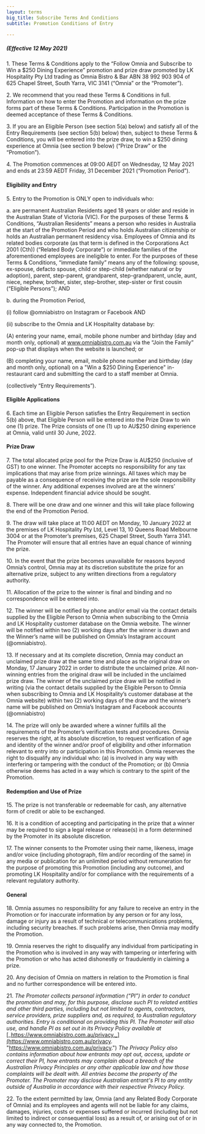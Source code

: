 ```yaml
---
layout: terms
big_title: Subscribe Terms And Conditions
subtitle: Promotion Conditions of Entry

---
```

##### (Effective 12 May 2021)

1\. These Terms & Conditions apply to the “Follow Omnia and Subscribe to Win a $250 Dining Experience” promotion and prize draw promoted by LK Hospitality Pty Ltd trading as Omnia Bistro & Bar ABN 38 992 903 904 of 625 Chapel Street, South Yarra, VIC 3141 (“Omnia” or the “Promoter”).

2\. We recommend that you read these Terms & Conditions in full. Information on how to enter the Promotion and information on the prize forms part of these Terms & Conditions. Participation in the Promotion is deemed acceptance of these Terms & Conditions.

3\. If you are an Eligible Person (see section 5(a) below) and satisfy all of the Entry Requirements (see section 5(b) below) then, subject to these Terms & Conditions, you will be entered into the prize draw, to win a $250 dining experience at Omnia (see section 9 below) (“Prize Draw” or the “Promotion”).

4\. The Promotion commences at 09:00 AEDT on Wednesday, 12 May 2021 and ends at 23:59 AEDT Friday, 31 December 2021 (“Promotion Period”).

#### Eligibility and Entry

5\. Entry to the Promotion is ONLY open to individuals who:

a. are permanent Australian Residents aged 18 years or older and reside in the Australian State of Victoria (VIC). For the purposes of these Terms & Conditions, “Australian Residents” means a person who resides in Australia at the start of the Promotion Period and who holds Australian citizenship or holds an Australian permanent residency visa. Employees of Omnia and its related bodies corporate (as that term is defined in the Corporations Act 2001 (Cth)) (“Related Body Corporate”) or immediate families of the aforementioned employees are ineligible to enter. For the purposes of these Terms & Conditions, “immediate family” means any of the following: spouse, ex-spouse, defacto spouse, child or step-child (whether natural or by adoption), parent, step-parent, grandparent, step-grandparent, uncle, aunt, niece, nephew, brother, sister, step-brother, step-sister or first cousin (“Eligible Persons”); AND

b. during the Promotion Period,

(i) follow @omniabistro on Instagram or Facebook AND

(ii) subscribe to the Omnia and LK Hospitality database by:

(A) entering your name, email, mobile phone number and birthday (day and month only, optional) at www.omniabistro.com.au via the “Join the Family” pop-up that displays when the website is launched; or

(B) completing your name, email, mobile phone number and birthday (day and month only, optional) on a "Win a $250 Dining Experience" in-restaurant card and submitting the card to a staff member at Omnia.

(collectively “Entry Requirements”).

#### Eligible Applications

6\. Each time an Eligible Person satisfies the Entry Requirement in section 5(b) above, that Eligible Person will be entered into the Prize Draw to win one (1) prize. The Prize consists of one (1) up to AU$250 dining experience at Omnia, valid until 30 June, 2022.

#### Prize Draw

7\. The total allocated prize pool for the Prize Draw is AU$250 (inclusive of GST) to one winner. The Promoter accepts no responsibility for any tax implications that may arise from prize winnings. All taxes which may be payable as a consequence of receiving the prize are the sole responsibility of the winner. Any additional expenses involved are at the winners’ expense. Independent financial advice should be sought.

8\. There will be one draw and one winner and this will take place following the end of the Promotion Period.

9\. The draw will take place at 11:00 AEDT on Monday, 10 January 2022 at the premises of LK Hospitality Pty Ltd, Level 13, 10 Queens Road Melbourne 3004 or at the Promoter’s premises, 625 Chapel Street, South Yarra 3141. The Promoter will ensure that all entries have an equal chance of winning the prize.

10\. In the event that the prize becomes unavailable for reasons beyond Omnia’s control, Omnia may at its discretion substitute the prize for an alternative prize, subject to any written directions from a regulatory authority.

11\. Allocation of the prize to the winner is final and binding and no correspondence will be entered into.

12\. The winner will be notified by phone and/or email via the contact details supplied by the Eligible Person to Omnia when subscribing to the Omnia and LK Hospitality customer database on the Omnia website. The winner will be notified within two (2) working days after the winner is drawn and the Winner’s name will be published on Omnia’s Instagram account (@omniabistro).

13\. If necessary and at its complete discretion, Omnia may conduct an unclaimed prize draw at the same time and place as the original draw on Monday, 17 January 2022 in order to distribute the unclaimed prize. All non-winning entries from the original draw will be included in the unclaimed prize draw. The winner of the unclaimed prize draw will be notified in writing (via the contact details supplied by the Eligible Person to Omnia when subscribing to Omnia and LK Hospitality’s customer database at the Omnia website) within two (2) working days of the draw and the winner’s name will be published on Omnia’s Instagram and Facebook accounts (@omniabistro)

14\. The prize will only be awarded where a winner fulfills all the requirements of the Promoter’s verification tests and procedures. Omnia reserves the right, at its absolute discretion, to request verification of age and identity of the winner and/or proof of eligibility and other information relevant to entry into or participation in this Promotion. Omnia reserves the right to disqualify any individual who: (a) is involved in any way with interfering or tampering with the conduct of the Promotion; or (b) Omnia otherwise deems has acted in a way which is contrary to the spirit of the Promotion.

#### Redemption and Use of Prize

15\. The prize is not transferable or redeemable for cash, any alternative form of credit or able to be exchanged.

16\. It is a condition of accepting and participating in the prize that a winner may be required to sign a legal release or release(s) in a form determined by the Promoter in its absolute discretion.

17\. The winner consents to the Promoter using their name, likeness, image and/or voice (including photograph, film and/or recording of the same) in any media or publication for an unlimited period without remuneration for the purpose of promoting this Promotion (including any outcome), and promoting LK Hospitality and/or for compliance with the requirements of a relevant regulatory authority.

#### General

18\. Omnia assumes no responsibility for any failure to receive an entry in the Promotion or for inaccurate information by any person or for any loss, damage or injury as a result of technical or telecommunications problems, including security breaches. If such problems arise, then Omnia may modify the Promotion.

19\. Omnia reserves the right to disqualify any individual from participating in the Promotion who is involved in any way with tampering or interfering with the Promotion or who has acted dishonestly or fraudulently in claiming a prize.

20\. Any decision of Omnia on matters in relation to the Promotion is final and no further correspondence will be entered into.

21\. _The Promoter collects personal information (“PI”) in order to conduct the promotion and may, for this purpose, disclose such PI to related entities and other third parties, including but not limited to agents, contractors, service providers, prize suppliers and, as required, to Australian regulatory authorities. Entry is conditional on providing this PI. The Promoter will also use, and handle PI as set out in its Privacy Policy available at_ [_https://www.omniabistro.com.au/privacy._](https://www.omniabistro.com.au/privacy. "https://www.omniabistro.com.au/privacy.") _The Privacy Policy also contains information about how entrants may opt out, access, update or correct their PI, how entrants may complain about a breach of the Australian Privacy Principles or any other applicable law and how those complaints will be dealt with. All entries become the property of the Promoter. The Promoter may disclose Australian entrant's PI to any entity outside of Australia in accordance with their respective Privacy Policy._

22\. To the extent permitted by law, Omnia (and any Related Body Corporate of Omnia) and its employees and agents will not be liable for any claims, damages, injuries, costs or expenses suffered or incurred (including but not limited to indirect or consequential loss) as a result of, or arising out of or in any way connected to, the Promotion.